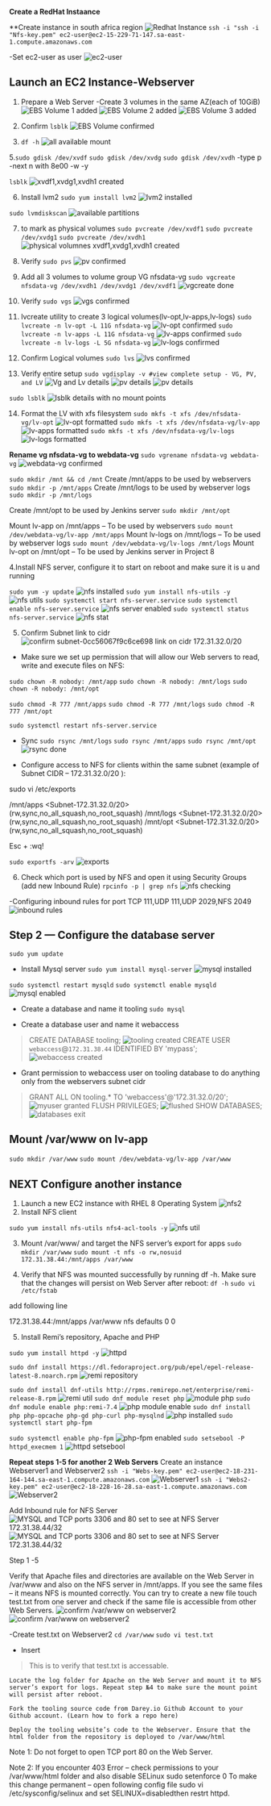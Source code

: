 
**Create a RedHat Instaance**

**Create instance in south africa region
![Redhat Instance](nfs.png)
`ssh -i "ssh -i "Nfs-key.pem" ec2-user@ec2-15-229-71-147.sa-east-1.compute.amazonaws.com`

-Set ec2-user as user
![ec2-user](user.png)

## Launch an EC2 Instance-Webserver
1. Prepare a Web Server
-Create 3 volumes in the same AZ(each of 10GiB)
![EBS Volume 1 added](xvdf.png)
![EBS Volume 2 added](xvdf.png)
![EBS Volume 3 added](xvdf.png)

3. Confirm
`lsblk`
![EBS Volume  confirmed](stat.png)

4. `df -h`
![all available mount](mt.png)

5.`sudo gdisk /dev/xvdf`
`sudo gdisk /dev/xvdg`
`sudo gdisk /dev/xvdh`
-type p
-next n with 8e00
-w
-y

`lsblk`
![xvdf1,xvdg1,xvdh1 created](lsblk.png)

6. Install lvm2
`sudo yum install lvm2`
![lvm2 installed](lvm2.png)

`sudo lvmdiskscan`
![available partitions](lvmdiskscan.png)

7. to mark as physical volumes
`sudo pvcreate /dev/xvdf1`
`sudo pvcreate /dev/xvdg1`
`sudo pvcreate /dev/xvdh1`
![physical volumnes xvdf1,xvdg1,xvdh1 created](pvcreate.png)

8. Verify
`sudo pvs`
![pv confirmed](pvs.png)

9. Add all 3 volumes to volume group VG nfsdata-vg
`sudo vgcreate nfsdata-vg /dev/xvdh1 /dev/xvdg1 /dev/xvdf1`
![vgcreate done](vgcreate.png)

10. Verify
`sudo vgs`
![vgs confirmed](vgs.png)

11. lvcreate utility to create 3 logical volumes(lv-opt,lv-apps,lv-logs)
`sudo lvcreate -n lv-opt -L 11G nfsdata-vg`
![lv-opt confirmed](lv-opt.png)
`sudo lvcreate -n lv-apps -L 11G nfsdata-vg`
![lv-apps confirmed](lv-app.png)
`sudo lvcreate -n lv-logs -L 5G nfsdata-vg`
![lv-logs confirmed](lv-logs.png)

12. Confirm Logical volumes
`sudo lvs`
![lvs confirmed](lvs.png)

13. Verify entire setup
`sudo vgdisplay -v #view complete setup - VG, PV, and LV`
![Vg and Lv details](Vg-Lv.png)
![pv details](pv.png)
![pv details](pv1.png)

`sudo lsblk`
![lsblk details with no mount points](sudo-lsblk.png)

14. Format the LV with xfs filesystem
`sudo mkfs -t xfs /dev/nfsdata-vg/lv-opt`
![lv-opt formatted](mkfs-lv-opt.png)
`sudo mkfs -t xfs /dev/nfsdata-vg/lv-app`
![lv-apps formatted](mkfs-lv-app.png)
`sudo mkfs -t xfs /dev/nfsdata-vg/lv-logs`
![lv-logs formatted](mkfs-lv-logs.png)

**Rename vg nfsdata-vg to webdata-vg**
`sudo vgrename nfsdata-vg webdata-vg`
![webdata-vg confirmed](webdata-vg.png)

`sudo mkdir /mnt && cd /mnt`
Create /mnt/apps to be used by webservers
`sudo mkdir -p /mnt/apps`
Create /mnt/logs to be used by webserver logs
`sudo mkdir -p /mnt/logs`

Create /mnt/opt to be used by Jenkins server
`sudo mkdir /mnt/opt`

Mount lv-app on /mnt/apps – To be used by webservers
`sudo mount /dev/webdata-vg/lv-app /mnt/apps`
Mount lv-logs on /mnt/logs – To be used by webserver logs
`sudo mount /dev/webdata-vg/lv-logs /mnt/logs`
Mount lv-opt on /mnt/opt – To be used by Jenkins server in Project 8

4.Install NFS server, configure it to start on reboot and make sure it is u and running

`sudo yum -y update`
![nfs installed](nfs-install.png)
`sudo yum install nfs-utils -y`
![nfs utils](nfs-util.png)
`sudo systemctl start nfs-server.service`
`sudo systemctl enable nfs-server.service`
![nfs server enabled](nfs-server.png)
`sudo systemctl status nfs-server.service`
![nfs stat](nfs-stat.png)

5. Confirm Subnet link to cidr
![confirm subnet-0cc56067f9c6ce698  link on cidr 172.31.32.0/20](subnet-cidr.png)

- Make sure we set up permission that will allow our Web servers to read, write and execute files on NFS:

`sudo chown -R nobody: /mnt/app`
`sudo chown -R nobody: /mnt/logs`
`sudo chown -R nobody: /mnt/opt`

`sudo chmod -R 777 /mnt/apps`
`sudo chmod -R 777 /mnt/logs`
`sudo chmod -R 777 /mnt/opt`

`sudo systemctl restart nfs-server.service`

- Sync
`sudo rsync /mnt/logs`
`sudo rsync /mnt/apps`
`sudo rsync /mnt/opt`
![rsync done](rsync.png)

- Configure access to NFS for clients within the same subnet (example of Subnet CIDR – 172.31.32.0/20 ):

sudo vi /etc/exports
>
/mnt/apps <Subnet-172.31.32.0/20>(rw,sync,no_all_squash,no_root_squash)
/mnt/logs <Subnet-172.31.32.0/20>(rw,sync,no_all_squash,no_root_squash)
/mnt/opt <Subnet-172.31.32.0/20>(rw,sync,no_all_squash,no_root_squash)

Esc + :wq!

`sudo exportfs -arv`
![exports](exports.png)

6. Check which port is used by NFS and open it using Security Groups (add new Inbound Rule)
`rpcinfo -p | grep nfs`
![nfs checking](nfs-check.png)

-Configuring inbound rules for port TCP 111,UDP 111,UDP 2029,NFS 2049
![inbound rules](inbound.png)

## Step 2 — Configure the database server
`sudo yum update`
- Install Mysql server
`sudo yum install mysql-server`
![mysql installed](mysql.png)

`sudo systemctl restart mysqld`
`sudo systemctl enable mysqld`
![mysql enabled](enable-mysql.png)

- Create a database and name it tooling
`sudo mysql`


- Create a database user and name it webaccess
>CREATE DATABASE tooling;
![tooling created](db.png)
>CREATE USER `webaccess`@`172.31.38.44` IDENTIFIED BY 'mypass';
![webaccess created](user.png)
- Grant permission to webaccess user on tooling database to do anything only from the webservers subnet cidr
>GRANT ALL ON tooling.* TO 'webaccess'@'172.31.32.0/20';
![myuser granted](grant.png)
>FLUSH PRIVILEGES;
![flushed](flush.png)
>SHOW DATABASES;
![databases](show.png)
exit

## Mount /var/www on lv-app
`sudo mkdir /var/www`
`sudo mount /dev/webdata-vg/lv-app /var/www`

## NEXT Configure another instance

1.  Launch a new EC2 instance with RHEL 8 Operating System
![nfs2](nfs2.png)
2. Install NFS client

`sudo yum install nfs-utils nfs4-acl-tools -y`
![nfs util](nfsclient.png)

3. Mount /var/www/ and target the NFS server’s export for apps
`sudo mkdir /var/www`
`sudo mount -t nfs -o rw,nosuid 172.31.38.44:/mnt/apps /var/www`

4. Verify that NFS was mounted successfully by running df -h. Make sure that the changes will persist on Web Server after reboot:
`df -h`
`sudo vi /etc/fstab`

add following line

172.31.38.44:/mnt/apps /var/www nfs defaults 0 0

5. Install Remi’s repository, Apache and PHP

`sudo yum install httpd -y`
![httpd](httpd.png)

`sudo dnf install https://dl.fedoraproject.org/pub/epel/epel-release-latest-8.noarch.rpm`
![remi repository](remi.png)

`sudo dnf install dnf-utils http://rpms.remirepo.net/enterprise/remi-release-8.rpm`
![remi util](remi2.png)
`sudo dnf module reset php`
![module php](mod.png)
`sudo dnf module enable php:remi-7.4`
![php module enable](mod-enable.png)
`sudo dnf install php php-opcache php-gd php-curl php-mysqlnd`
![php installed](php-inst.png)
`sudo systemctl start php-fpm`

`sudo systemctl enable php-fpm`
![php-fpm enabled](php-fpm.png)
`sudo setsebool -P httpd_execmem 1`
![httpd setsebool](set.png)

**Repeat steps 1-5 for another 2 Web Servers**
Create an instance Webserver1 and Webserver2
`ssh -i "Webs-key.pem" ec2-user@ec2-18-231-164-144.sa-east-1.compute.amazonaws.com`
![Webserver1](Web.png)
`ssh -i "Webs2-key.pem" ec2-user@ec2-18-228-16-28.sa-east-1.compute.amazonaws.com`
![Webserver2](Web2.png)

Add Inbound rule for NFS Server
![MYSQL and TCP ports 3306 and 80 set to see at NFS Server 172.31.38.44/32 ](webs.png)
![MYSQL and TCP ports 3306 and 80 set to see at NFS Server 172.31.38.44/32 ](webs.png)

Step 1 -5

Verify that Apache files and directories are available on the Web Server in /var/www and also on the NFS server in /mnt/apps. If you see the same files – it means NFS is mounted correctly. You can try to create a new file touch test.txt from one server and check if the same file is accessible from other Web Servers.
![confirm /var/www on webserver2](Webs-var.png)
![confirm /var/www on webserver2](Webs2-var.png)

-Create test.txt on Webserver2
`cd /var/www` 
`sudo vi test.txt`
- Insert
>This is to verify that test.txt is accessable.

    Locate the log folder for Apache on the Web Server and mount it to NFS server’s export for logs. Repeat step №4 to make sure the mount point will persist after reboot.

    Fork the tooling source code from Darey.io Github Account to your Github account. (Learn how to fork a repo here)

    Deploy the tooling website’s code to the Webserver. Ensure that the html folder from the repository is deployed to /var/www/html

Note 1: Do not forget to open TCP port 80 on the Web Server.

Note 2: If you encounter 403 Error – check permissions to your /var/www/html folder and also disable SELinux sudo setenforce 0
To make this change permanent – open following config file sudo vi /etc/sysconfig/selinux and set SELINUX=disabledthen restrt httpd.

